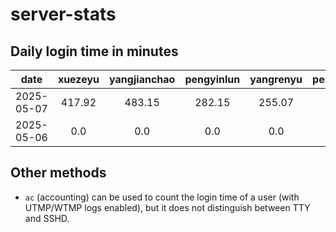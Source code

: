 # server-stats

## Daily login time in minutes
| date | xuezeyu | yangjianchao | pengyinlun | yangrenyu | pengbenkang | shenjunzhong | chendong |
|:---:|:---:|:---:|:---:|:---:|:---:|:---:|:---:|
| 2025-05-07 | 417.92 | 483.15 | 282.15 | 255.07 | 5.88 | 0.68 | 5.48 |
| 2025-05-06 | 0.0 | 0.0 | 0.0 | 0.0 | 0.0 | 0.0 | 0.0 |

## Other methods
- `ac` (accounting) can be used to count the login time of a user (with UTMP/WTMP logs enabled), but it does not distinguish between TTY and SSHD.

